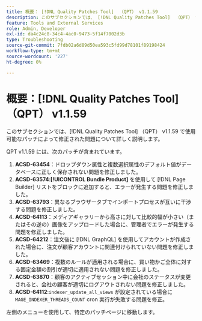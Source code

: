 ```yaml
---
title: 概要： [!DNL Quality Patches Tool]  （QPT） v1.1.59
description: このサブセクションでは、 [!DNL Quality Patches Tool]  （QPT） v1.1.59 で使用可能なパッチによって修正された問題について詳しく説明します。
feature: Tools and External Services
role: Admin, Developer
exl-id: da4c24c8-34c4-4ac0-9473-5f14f7002d3b
type: Troubleshooting
source-git-commit: 7fdb02a6d89d50ea593c5fd99d78101f89198424
workflow-type: tm+mt
source-wordcount: '227'
ht-degree: 0%

---
```


# 概要：[!DNL Quality Patches Tool] （QPT） v1.1.59

このサブセクションでは、[!DNL Quality Patches Tool] （QPT） v1.1.59 で使用可能なパッチによって修正された問題について詳しく説明します。

QPT v1.1.59 には、次のパッチが含まれています。

1. **ACSD-63454**：ドロップダウン属性と複数選択属性のデフォルト値がデータベースに正しく保存されない問題を修正しました。
1. **ACSD-63574**:**[!UICONTROL Bundle Product]** を使用して [!DNL Page Builder] リストをブロックに追加すると、エラーが発生する問題を修正しました。
1. **ACSD-63793**：異なるブラウザータブでインポートプロセスが互いに干渉する問題を修正しました。
1. **ACSD-64113**：メディアギャラリーから高さに対して比較的幅が小さい（またはその逆の）画像をアップロードした場合に、管理者でエラーが発生する問題を修正しました。
1. **ACSD-64212**：注文後に [!DNL GraphQL] を使用してアカウントが作成された場合に、注文が顧客アカウントに関連付けられていない問題を修正しました。
1. **ACSD-63469**：複数のルールが適用される場合に、買い物かご全体に対する固定金額の割引が適切に適用されない問題を修正しました。
1. **ACSD-63870**：顧客のアクティブセッション中に会社のステータスが変更されると、会社の顧客が適切にログアウトされない問題を修正しました。
1. **ACSD-64112**:`indexer_update_all_views` が設定されている場合に `MAGE_INDEXER_THREADS_COUNT` cron 実行が失敗する問題を修正。

左側のメニューを使用して、特定のパッチページに移動します。
